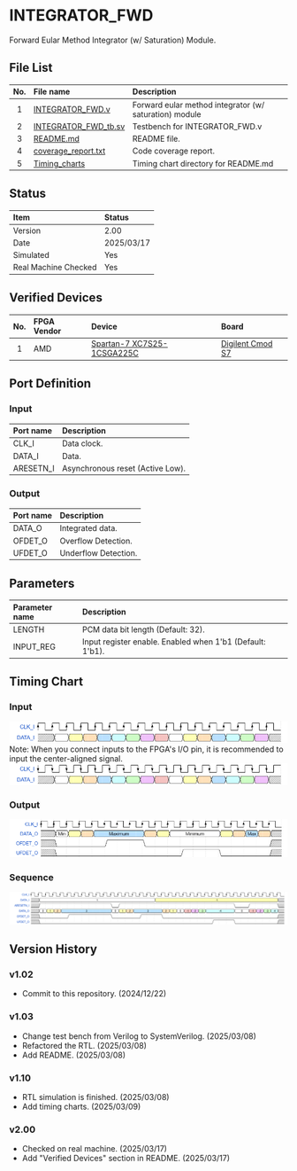 # INTEGRATOR_FWD
Forward Eular Method Integrator (w/ Saturation) Module.

## File List
| No. |File name|Description|
|:---:|:-------------------------|:----------|
|  1  |[INTEGRATOR_FWD.v](https://github.com/AUDIY/AUDIY_Verilog_IP/blob/main/INTEGRATOR/INTEGRATOR_FWD/INTEGRATOR_FWD.v)|Forward eular method integrator (w/ saturation) module|
|  2  |[INTEGRATOR_FWD_tb.sv](https://github.com/AUDIY/AUDIY_Verilog_IP/blob/main/INTEGRATOR/INTEGRATOR_FWD/INTEGRATOR_FWD_tb.sv)|Testbench for INTEGRATOR_FWD.v|
|  3  |[README.md](https://github.com/AUDIY/AUDIY_Verilog_IP/blob/main/INTEGRATOR/INTEGRATOR_FWD/README.md)|README file.|
|  4  |[coverage_report.txt](https://github.com/AUDIY/AUDIY_Verilog_IP/blob/main/INTEGRATOR/INTEGRATOR_FWD/coverage_report.txt)|Code coverage report.|
|  5  |[Timing_charts](https://github.com/AUDIY/AUDIY_Verilog_IP/tree/main/INTEGRATOR/INTEGRATOR_FWD/Timing_charts)|Timing chart directory for README.md|

## Status
|Item|Status|
|:------|:---------|
|Version|2.00|
|Date   |2025/03/17|
|Simulated|Yes|
|Real Machine Checked|Yes|

## Verified Devices
|No.|FPGA Vendor|Device|Board|
|:-:|:----------|:-----|:----|
| 1 |AMD|[Spartan-7 XC7S25-1CSGA225C](https://www.amd.com/ja/products/adaptive-socs-and-fpgas/fpga/spartan-7.html)|[Digilent Cmod S7](https://digilent.com/reference/programmable-logic/cmod-s7/start)|

## Port Definition
### Input
|Port name|Description|
|:--------|:----------|
|CLK_I|Data clock.|
|DATA_I|Data.|
|ARESETN_I|Asynchronous reset (Active Low).|

### Output
|Port name|Description|
|:--------|:----------|
|DATA_O|Integrated data.|
|OFDET_O|Overflow Detection.|
|UFDET_O|Underflow Detection.|

## Parameters
|Parameter name|Description|
|:-------------|:----------|
|LENGTH|PCM data bit length (Default: 32).|
|INPUT_REG|Input register enable. Enabled when 1'b1 (Default: 1'b1).|

## Timing Chart
### Input
![Input_pos](https://github.com/AUDIY/AUDIY_Verilog_IP/blob/main/INTEGRATOR/INTEGRATOR_FWD/Timing_charts/02_png/INTEGRATOR_FWD_input_pos.png)  
Note: When you connect inputs to the FPGA's I/O pin, it is recommended to input the center-aligned signal.
![Input_neg](https://github.com/AUDIY/AUDIY_Verilog_IP/blob/main/INTEGRATOR/INTEGRATOR_FWD/Timing_charts/02_png/INTEGRATOR_FWD_input_neg.png)
### Output
![Output](https://github.com/AUDIY/AUDIY_Verilog_IP/blob/main/INTEGRATOR/INTEGRATOR_FWD/Timing_charts/02_png/INTEGRATOR_FWD_output.png)
### Sequence
![Sequence](https://github.com/AUDIY/AUDIY_Verilog_IP/blob/main/INTEGRATOR/INTEGRATOR_FWD/Timing_charts/02_png/INTEGRATOR_FWD_sequence.png)
## Version History
### v1.02
- Commit to this repository. (2024/12/22)
### v1.03
- Change test bench from Verilog to SystemVerilog. (2025/03/08)
- Refactored the RTL. (2025/03/08)
- Add README. (2025/03/08)
### v1.10
- RTL simulation is finished. (2025/03/08)
- Add timing charts. (2025/03/09)
### v2.00
- Checked on real machine. (2025/03/17)
- Add "Verified Devices" section in README. (2025/03/17)
